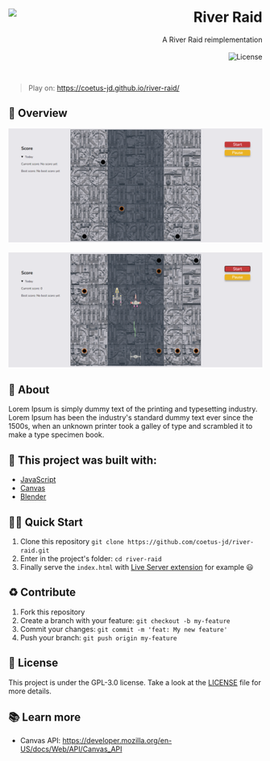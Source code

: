 <h1 align="right">
  <img src="https://github.com/coetus-jd/river-raid/blob/e023bec68df599dca86f3dd87cc9c6a17e3e5161/assets/TieFighter/0003%20-%20Neutro.png" width="150px" align="left" />
  River Raid
</h1>

<p align="right">
A River Raid reimplementation
  <br><br>
  <!-- License -->
  <a>
    <img alt="License" src="https://img.shields.io/badge/License-GPL--3.0-green?style=for-the-badge&labelColor=1C1E26&color=61ffca">
  </a>
</p>
<br>

> Play on: https://coetus-jd.github.io/river-raid/

## :eyes: Overview
<img src="./docs/home.png" width="1000px" height="auto"/> <br/><br/>
<img src="./docs/playing.png" width="1000px" height="auto"/>

## :open_book: About 
Lorem Ipsum is simply dummy text of the printing and typesetting industry. Lorem Ipsum has been the industry's standard dummy text ever since the 1500s, when an unknown printer took a galley of type and scrambled it to make a type specimen book.

## :bricks: This project was built with: 
- [JavaScript](https://en.wikipedia.org/wiki/JavaScript)
- [Canvas](https://developer.mozilla.org/en-US/docs/Web/API/Canvas_API)
- [Blender](https://www.blender.org/)

## 🏄‍♂️ Quick Start
 1. Clone this repository `git clone https://github.com/coetus-jd/river-raid.git`
 2. Enter in the project's folder: `cd river-raid`
 3. Finally serve the `index.html` with [Live Server extension](https://marketplace.visualstudio.com/items?itemName=ritwickdey.LiveServer) for example  😃
 
## :recycle: Contribute
 1. Fork this repository
 2. Create a branch with your feature: ```git checkout -b my-feature```
 3. Commit your changes: ```git commit -m 'feat: My new feature'```
 4. Push your branch: ```git push origin my-feature```

## :page_with_curl:	License
This project is under the GPL-3.0 license. Take a look at the [LICENSE](LICENSE) file for more details.

## 📚 Learn more
  * Canvas API: https://developer.mozilla.org/en-US/docs/Web/API/Canvas_API
